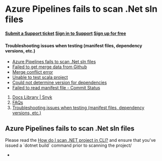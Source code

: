 # Azure Pipelines fails to scan .Net sln files

####  [Submit a Support ticket](https://support.snyk.io/hc/en-us/requests/new) [Sign in to Support](https://support.snyk.io/hc/en-us/signin) [Sign up for free](https://snyk.io/login?cta=sign-up&loc=nav&page=support_docs_page)

###  [ ]() <a id="category-name"></a>

#### Troubleshooting issues when testing \(manifest files, dependency versions, etc.\)

* [ Azure Pipelines fails to scan .Net sln files](/hc/en-us/articles/360010844337-Azure-Pipelines-fails-to-scan-Net-sln-files)
* [ Failed to get merge data from Github ](/hc/en-us/articles/360005281837-Failed-to-get-merge-data-from-Github-)
* [ Merge conflict error](/hc/en-us/articles/360005281098-Merge-conflict-error)
* [ Unable to test scala project](/hc/en-us/articles/360001772877-Unable-to-test-scala-project)
* [ Could not determine version for dependencies](/hc/en-us/articles/360001373178-Could-not-determine-version-for-dependencies)
* [ Failed to read manifest file - Commit Status](/hc/en-us/articles/360000910517-Failed-to-read-manifest-file-Commit-Status)

1.  [Docs Library \| Snyk](/hc/en-us)
2.  [FAQs](/hc/en-us/categories/360000116697-FAQs)
3.  [Troubleshooting issues when testing \(manifest files, dependency versions, etc.\)](/hc/en-us/sections/360000936037-Troubleshooting-issues-when-testing-manifest-files-dependency-versions-etc-)

##  Azure Pipelines fails to scan .Net sln files

Please read the [How do I scan .NET project in CLI?](/hc/en-us/articles/360004026097) and ensure that you've issued a \`dotnet build\` command prior to scanning the project/

* 
